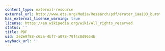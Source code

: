 ```yaml
---
content_type: external-resource
external_url: http://www.ets.org/Media/Research/pdf/erater_iaai03_burstein.pdf
has_external_license_warning: true
license: https://en.wikipedia.org/wiki/All_rights_reserved
status: ''
title: PDF
uid: 3e2e9f88-c65a-4bf7-a078-79f4c8d9654b
wayback_url: ''
---
```

